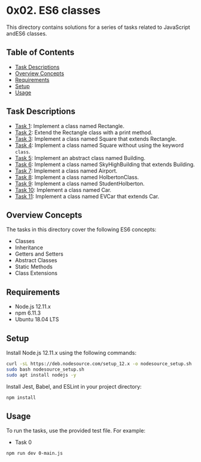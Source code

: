 # 0x02. ES6 classes

This directory contains solutions for a series of tasks related to JavaScript andES6 classes.

## Table of Contents

- [Task Descriptions](#task-descriptions)
- [Overview Concepts](#overview-concepts)
- [Requirements](#requirements)
- [Setup](#setup)
- [Usage](#usage)

## Task Descriptions

- [Task 1](./0x02-ES6_classes/1-main.js): Implement a class named Rectangle.
- [Task 2](./0x02-ES6_classes/2-main.js): Extend the Rectangle class with a print method.
- [Task 3](./0x02-ES6_classes/3-main.js): Implement a class named Square that extends Rectangle.
- [Task 4](./0x02-ES6_classes/4-main.js): Implement a class named Square without using the keyword `class`.
- [Task 5](./0x02-ES6_classes/5-main.js): Implement an abstract class named Building.
- [Task 6](./0x02-ES6_classes/6-main.js): Implement a class named SkyHighBuilding that extends Building.
- [Task 7](./0x02-ES6_classes/7-main.js): Implement a class named Airport.
- [Task 8](./0x02-ES6_classes/8-main.js): Implement a class named HolbertonClass.
- [Task 9](./0x02-ES6_classes/9-main.js): Implement a class named StudentHolberton.
- [Task 10](./0x02-ES6_classes/10-main.js): Implement a class named Car.
- [Task 11](./0x02-ES6_classes/100-main.js): Implement a class named EVCar that extends Car.

## Overview Concepts

The tasks in this directory cover the following ES6 concepts:

- Classes
- Inheritance
- Getters and Setters
- Abstract Classes
- Static Methods
- Class Extensions

## Requirements

- Node.js 12.11.x
- npm 6.11.3
- Ubuntu 18.04 LTS

## Setup

Install Node.js 12.11.x using the following commands:

```bash
curl -sL https://deb.nodesource.com/setup_12.x -o nodesource_setup.sh
sudo bash nodesource_setup.sh
sudo apt install nodejs -y
```

Install Jest, Babel, and ESLint in your project directory:

```bash
npm install
```

## Usage

To run the tasks, use the provided test file. For example:

- Task 0

```bash
npm run dev 0-main.js 
```
